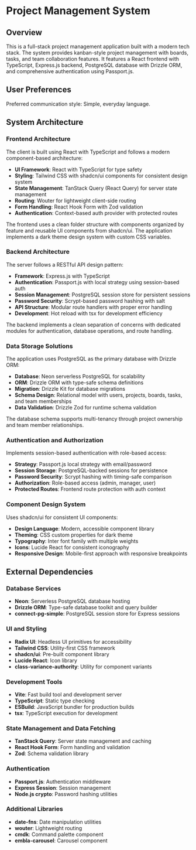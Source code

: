 # Project Management System

## Overview

This is a full-stack project management application built with a modern tech stack. The system provides kanban-style project management with boards, tasks, and team collaboration features. It features a React frontend with TypeScript, Express.js backend, PostgreSQL database with Drizzle ORM, and comprehensive authentication using Passport.js.

## User Preferences

Preferred communication style: Simple, everyday language.

## System Architecture

### Frontend Architecture
The client is built using React with TypeScript and follows a modern component-based architecture:

- **UI Framework**: React with TypeScript for type safety
- **Styling**: Tailwind CSS with shadcn/ui components for consistent design system
- **State Management**: TanStack Query (React Query) for server state management
- **Routing**: Wouter for lightweight client-side routing
- **Form Handling**: React Hook Form with Zod validation
- **Authentication**: Context-based auth provider with protected routes

The frontend uses a clean folder structure with components organized by feature and reusable UI components from shadcn/ui. The application implements a dark theme design system with custom CSS variables.

### Backend Architecture
The server follows a RESTful API design pattern:

- **Framework**: Express.js with TypeScript
- **Authentication**: Passport.js with local strategy using session-based auth
- **Session Management**: PostgreSQL session store for persistent sessions
- **Password Security**: Scrypt-based password hashing with salt
- **API Structure**: Modular route handlers with proper error handling
- **Development**: Hot reload with tsx for development efficiency

The backend implements a clean separation of concerns with dedicated modules for authentication, database operations, and route handling.

### Data Storage Solutions
The application uses PostgreSQL as the primary database with Drizzle ORM:

- **Database**: Neon serverless PostgreSQL for scalability
- **ORM**: Drizzle ORM with type-safe schema definitions
- **Migration**: Drizzle Kit for database migrations
- **Schema Design**: Relational model with users, projects, boards, tasks, and team memberships
- **Data Validation**: Drizzle Zod for runtime schema validation

The database schema supports multi-tenancy through project ownership and team member relationships.

### Authentication and Authorization
Implements session-based authentication with role-based access:

- **Strategy**: Passport.js local strategy with email/password
- **Session Storage**: PostgreSQL-backed sessions for persistence
- **Password Security**: Scrypt hashing with timing-safe comparison
- **Authorization**: Role-based access (admin, manager, user)
- **Protected Routes**: Frontend route protection with auth context

### Component Design System
Uses shadcn/ui for consistent UI components:

- **Design Language**: Modern, accessible component library
- **Theming**: CSS custom properties for dark theme
- **Typography**: Inter font family with multiple weights
- **Icons**: Lucide React for consistent iconography
- **Responsive Design**: Mobile-first approach with responsive breakpoints

## External Dependencies

### Database Services
- **Neon**: Serverless PostgreSQL database hosting
- **Drizzle ORM**: Type-safe database toolkit and query builder
- **connect-pg-simple**: PostgreSQL session store for Express sessions

### UI and Styling
- **Radix UI**: Headless UI primitives for accessibility
- **Tailwind CSS**: Utility-first CSS framework
- **shadcn/ui**: Pre-built component library
- **Lucide React**: Icon library
- **class-variance-authority**: Utility for component variants

### Development Tools
- **Vite**: Fast build tool and development server
- **TypeScript**: Static type checking
- **ESBuild**: JavaScript bundler for production builds
- **tsx**: TypeScript execution for development

### State Management and Data Fetching
- **TanStack Query**: Server state management and caching
- **React Hook Form**: Form handling and validation
- **Zod**: Schema validation library

### Authentication
- **Passport.js**: Authentication middleware
- **Express Session**: Session management
- **Node.js crypto**: Password hashing utilities

### Additional Libraries
- **date-fns**: Date manipulation utilities
- **wouter**: Lightweight routing
- **cmdk**: Command palette component
- **embla-carousel**: Carousel component